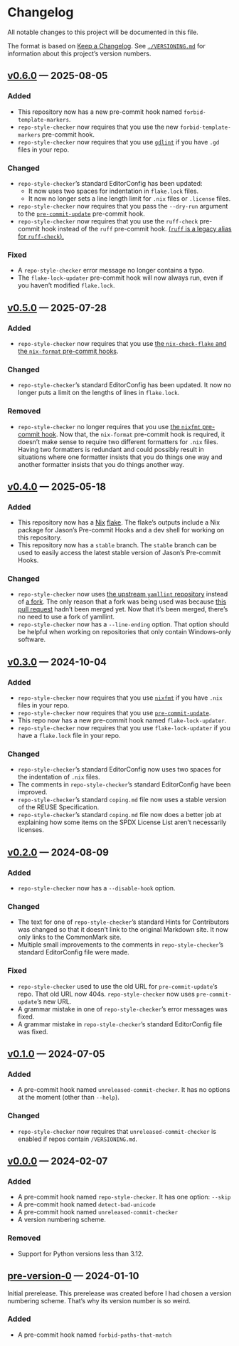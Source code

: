 <!--
SPDX-License-Identifier: CC0-1.0
SPDX-FileCopyrightText: 2024 Jason Yundt <jason@jasonyundt.email>
-->

# Changelog

All notable changes to this project will be documented in this file.

The format is based on
[Keep a Changelog](https://keepachangelog.com/en/1.1.0/). See
[`./VERSIONING.md`](./VERSIONING.md) for information about this
project’s version numbers.

## [v0.6.0] — 2025-08-05

### Added

- This repository now has a new pre-commit hook named
`forbid-template-markers`.
- `repo-style-checker` now requires that you use the new
`forbid-template-markers` pre-commit hook.
- `repo-style-checker` now requires that you use [`gdlint`] if you have
`.gd` files in your repo.

### Changed

- `repo-style-checker`’s standard EditorConfig has been updated:
    - It now uses two spaces for indentation in `flake.lock` files.
    - It now no longer sets a line length limit for `.nix` files or
    `.license` files.
- `repo-style-checker` now requires that you pass the `--dry-run`
argument to the  [`pre-commit-update`] pre-commit hook.
- `repo-style-checker` now requires that you use the `ruff-check`
pre-commit hook instead of the `ruff` pre-commit hook. [(`ruff` is a
legacy alias for `ruff-check`).][legacy alias]

### Fixed

- A `repo-style-checker` error message no longer contains a typo.
- The `flake-lock-updater` pre-commit hook will now always run, even if
you haven’t modified `flake.lock`.

## [v0.5.0] — 2025-07-28

### Added

- `repo-style-checker` now requires that you use [the
`nix-check-flake` and the `nix-format` pre-commit
hooks](https://codeberg.org/hxr404/nix-pre-commit-hooks).

### Changed

- `repo-style-checker`’s standard EditorConfig has been updated. It now
no longer puts a limit on the lengths of lines in `flake.lock`.

### Removed

- `repo-style-checker` no longer requires that you use [the `nixfmt`
pre-commit hook](https://github.com/NixOS/nixfmt). Now that, the
`nix-format` pre-commit hook is required, it doesn’t make sense to
require two different formatters for `.nix` files. Having two formatters
is redundant and could possibly result in situations where one formatter
insists that you do things one way and another formatter insists that
you do things another way.

## [v0.4.0] — 2025-05-18

### Added

- This repository now has a [Nix](https://nix.dev)
[flake](https://nix.dev/concepts/flakes). The flake’s outputs include a
Nix package for Jason’s Pre-commit Hooks and a dev shell for working on
this repository.
- This repository now has a `stable` branch. The `stable` branch can be
used to easily access the latest stable version of Jason’s Pre-commit
Hooks.

### Changed

- `repo-style-checker` now uses [the upstream `yamllint`
repository](https://github.com/adrienverge/yamllint) instead of [a
fork](https://github.com/Jayman2000/yamllint-pr). The only reason that a
fork was being used was because [this pull
request](https://github.com/adrienverge/yamllint/pull/630) hadn’t been
merged yet. Now that it’s been merged, there’s no need to use a fork of
yamllint.
- `repo-style-checker` now has a `--line-ending` option. That option
should be helpful when working on repositories that only contain
Windows-only software.

## [v0.3.0] — 2024-10-04

### Added

- `repo-style-checker` now requires that you use
[`nixfmt`](https://github.com/NixOS/nixfmt) if you have `.nix` files in
your repo.
- `repo-style-checker` now requires that you use [`pre-commit-update`].
- This repo now has a new pre-commit hook named `flake-lock-updater`.
- `repo-style-checker` now requires that you use `flake-lock-updater` if
you have a `flake.lock` file in your repo.

### Changed

- `repo-style-checker`’s standard EditorConfig now uses two spaces for
the indentation of `.nix` files.
- The comments in `repo-style-checker`’s standard EditorConfig have been
improved.
- `repo-style-checker`’s standard `coping.md` file now uses a stable
version of the REUSE Specification.
- `repo-style-checker`’s standard `coping.md` file now does a better job
at explaining how some items on the SPDX License List aren’t necessarily
licenses.

## [v0.2.0] — 2024-08-09

### Added

- `repo-style-checker` now has a `--disable-hook` option.

### Changed

- The text for one of `repo-style-checker`’s standard Hints for
Contributors was changed so that it doesn’t link to the original
Markdown site. It now only links to the CommonMark site.
- Multiple small improvements to the comments in `repo-style-checker`’s
standard EditorConfig file were made.

### Fixed

- `repo-style-checker` used to use the old URL for `pre-commit-update`’s
repo. That old URL now 404s. `repo-style-checker` now uses
`pre-commit-update`’s new URL.
- A grammar mistake in one of `repo-style-checker`’s error messages was
fixed.
- A grammar mistake in `repo-style-checker`’s standard EditorConfig file
was fixed.

## [v0.1.0] — 2024-07-05

### Added

- A pre-commit hook named `unreleased-commit-checker`. It has no options
at the moment (other than `--help`).

### Changed

- `repo-style-checker` now requires that `unreleased-commit-checker` is
enabled if repos contain `/VERSIONING.md`.

## [v0.0.0] — 2024-02-07

### Added

- A pre-commit hook named `repo-style-checker`. It has one option:
`--skip`
- A pre-commit hook named `detect-bad-unicode`
- A pre-commit hook named `unreleased-commit-checker`
- A version numbering scheme.

### Removed

- Support for Python versions less than 3.12.

## [pre-version-0] — 2024-01-10

Initial prerelease. This prerelease was created before I had chosen a
version numbering scheme. That’s why its version number is so weird.

### Added

- A pre-commit hook named `forbid-paths-that-match`

<!--
editorconfig-checker-disable
-->
[v0.6.0]: https://github.com/Jayman2000/jasons-pre-commit-hooks/releases/tag/v0.6.0
[v0.5.0]: https://github.com/Jayman2000/jasons-pre-commit-hooks/releases/tag/v0.5.0
[v0.4.0]: https://github.com/Jayman2000/jasons-pre-commit-hooks/releases/tag/v0.4.0
[v0.3.0]: https://github.com/Jayman2000/jasons-pre-commit-hooks/releases/tag/v0.3.0
[v0.2.0]: https://github.com/Jayman2000/jasons-pre-commit-hooks/releases/tag/v0.2.0
[v0.1.0]: https://github.com/Jayman2000/jasons-pre-commit-hooks/releases/tag/v0.1.0
[v0.0.0]: https://github.com/Jayman2000/jasons-pre-commit-hooks/releases/tag/v0.0.0
[pre-version-0]: https://github.com/Jayman2000/jasons-pre-commit-hooks/releases/tag/pre-version-0

[`gdlint`]: https://github.com/Scony/godot-gdscript-toolkit/blob/b1bcaa19612ccb94049251302b216e5e48b46e66/.pre-commit-hooks.yaml#L1
[`pre-commit-update`]: https://gitlab.com/vojko.pribudic.foss/pre-commit-update
[legacy alias]: https://github.com/astral-sh/ruff-pre-commit/blob/4cbc74d53fe5634e58e0e65db7d28939c9cec3f7/.pre-commit-hooks.yaml#L23-L25
<!--
editorconfig-checker-enable
-->
